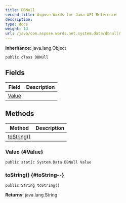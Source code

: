 ```yaml
---
title: DBNull
second_title: Aspose.Words for Java API Reference
description: 
type: docs
weight: 13
url: /java/com.aspose.words.net.system.data/dbnull/
---
```


**Inheritance:**
java.lang.Object
```
public class DBNull
```
## Fields

| Field | Description |
| --- | --- |
| [Value](#Value) |  |
## Methods

| Method | Description |
| --- | --- |
| [toString()](#toString--) |  |
### Value {#Value}
```
public static System.Data.DBNull Value
```


### toString() {#toString--}
```
public String toString()
```




**Returns:**
java.lang.String
